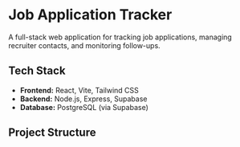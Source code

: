# Job Application Tracker

A full-stack web application for tracking job applications, managing recruiter contacts, and monitoring follow-ups.

## Tech Stack

- **Frontend:** React, Vite, Tailwind CSS
- **Backend:** Node.js, Express, Supabase
- **Database:** PostgreSQL (via Supabase)

## Project Structure